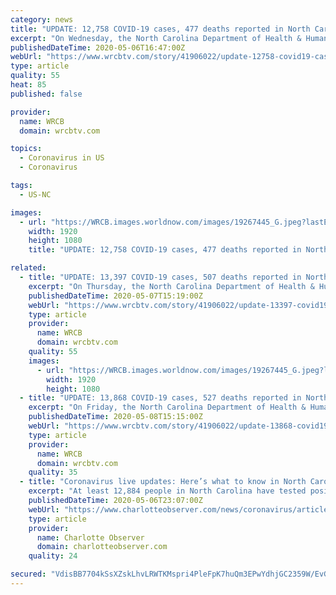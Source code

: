 ```yaml
---
category: news
title: "UPDATE: 12,758 COVID-19 cases, 477 deaths reported in North Carolina"
excerpt: "On Wednesday, the North Carolina Department of Health & Human Services reported 12,758 confirmed COVID-19 cases statewide and 477 deaths. In the state, 164,482 tests have been completed and 516 people are currently hospitalized."
publishedDateTime: 2020-05-06T16:47:00Z
webUrl: "https://www.wrcbtv.com/story/41906022/update-12758-covid19-cases-477-deaths-reported-in-north-carolina"
type: article
quality: 55
heat: 85
published: false

provider:
  name: WRCB
  domain: wrcbtv.com

topics:
  - Coronavirus in US
  - Coronavirus

tags:
  - US-NC

images:
  - url: "https://WRCB.images.worldnow.com/images/19267445_G.jpeg?lastEditedDate=1584452742000"
    width: 1920
    height: 1080
    title: "UPDATE: 12,758 COVID-19 cases, 477 deaths reported in North Carolina"

related:
  - title: "UPDATE: 13,397 COVID-19 cases, 507 deaths reported in North Carolina"
    excerpt: "On Thursday, the North Carolina Department of Health & Human Services reported 13,397 confirmed COVID-19 cases statewide and 507 deaths. In the state, 171,328 tests have been completed and 525 people are currently hospitalized."
    publishedDateTime: 2020-05-07T15:19:00Z
    webUrl: "https://www.wrcbtv.com/story/41906022/update-13397-covid19-cases-507-deaths-reported-in-north-carolina"
    type: article
    provider:
      name: WRCB
      domain: wrcbtv.com
    quality: 55
    images:
      - url: "https://WRCB.images.worldnow.com/images/19267445_G.jpeg?lastEditedDate=1584452742000"
        width: 1920
        height: 1080
  - title: "UPDATE: 13,868 COVID-19 cases, 527 deaths reported in North Carolina"
    excerpt: "On Friday, the North Carolina Department of Health & Human Services reported 13,868 confirmed COVID-19 cases statewide and 527 deaths. In the state, 178,613 tests have been completed and 515 people are currently hospitalized."
    publishedDateTime: 2020-05-08T15:15:00Z
    webUrl: "https://www.wrcbtv.com/story/41906022/update-13868-covid19-cases-527-deaths-reported-in-north-carolina"
    type: article
    provider:
      name: WRCB
      domain: wrcbtv.com
    quality: 35
  - title: "Coronavirus live updates: Here’s what to know in North Carolina on May 6 | Charlotte Observer"
    excerpt: "At least 12,884 people in North Carolina have tested positive for the coronavirus as of Wednesday afternoon, and 485 have died, according to state and county health departments. The N.C. Department of Health and Human Services on Wednesday reported 502 new cases of COVID-19,"
    publishedDateTime: 2020-05-06T23:07:00Z
    webUrl: "https://www.charlotteobserver.com/news/coronavirus/article242524451.html"
    type: article
    provider:
      name: Charlotte Observer
      domain: charlotteobserver.com
    quality: 24

secured: "VdisBB7704kSsXZskLhvLRWTKMspri4PleFpK7huQm3EPwYdhjGC2359W/EvGmzmu9TLn1EluwflDwlFc3lRyvxgcYqvmVCBebPdCP9KjF0zP9z1T9XN065cClR90Z26GkqGUCbGFBQs3sFtQWGsytP0PWyARKMhQC2co5pFVwbuKH7B0MQyH9DFkt33E0n+PlnHEYY7L1U3/G75vJcZXApGkFYOKy1XLKEqRT1XXZXZk13UhGLwkmE9yTuAQB3S1bgPgFYW/77XpCfJCYL1bq8pThvGuePsOUA2J5HUfYEj1pUJNgjkE4NIqptO8DxR;GNHboMS3fTqwksP7x6t5Hw=="
---
```



